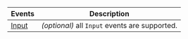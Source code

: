 | Events                                      | Description                                    |
| ------------------------------------------- | ---------------------------------------------- |
| [Input](/uilib/components/input#tab-events) | _(optional)_ all `Input` events are supported. |
